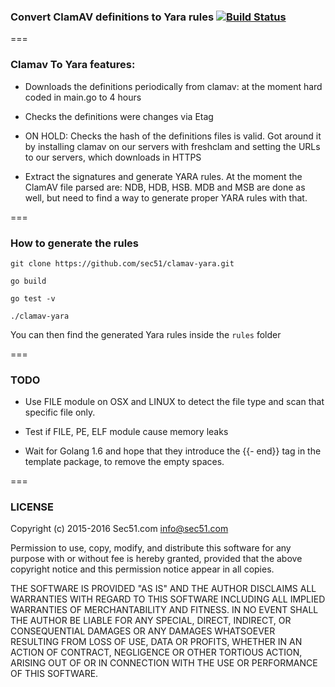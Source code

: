 ### Convert ClamAV definitions to Yara rules [![Build Status](https://travis-ci.org/sec51/clamav-yara.svg?branch=master)](https://travis-ci.org/sec51/clamav-yara)

===

### Clamav To Yara features:

* Downloads the definitions periodically from clamav: at the moment hard coded in main.go to 4 hours

* Checks the definitions were changes via Etag

* ON HOLD: Checks the hash of the definitions files is valid. Got around it by installing clamav on our servers with freshclam and setting the URLs to our servers, which downloads in HTTPS

* Extract the signatures and generate YARA rules. At the moment the ClamAV file parsed are: NDB, HDB, HSB. MDB and MSB are done as well, but need to find a way to generate proper YARA rules with that.

===

### How to generate the rules

```
git clone https://github.com/sec51/clamav-yara.git

go build

go test -v

./clamav-yara
```

You can then find the generated Yara rules inside the `rules` folder

===

### TODO

* Use FILE module on OSX and LINUX to detect the file type and scan that specific file only.

* Test if FILE, PE, ELF module cause memory leaks

* Wait for Golang 1.6 and hope that they introduce the {{- end}} tag in the template package, to remove the empty spaces.

===

### LICENSE

Copyright (c) 2015-2016 Sec51.com <info@sec51.com>

Permission to use, copy, modify, and distribute this software for any
purpose with or without fee is hereby granted, provided that the above
copyright notice and this permission notice appear in all copies.

THE SOFTWARE IS PROVIDED "AS IS" AND THE AUTHOR DISCLAIMS ALL WARRANTIES
WITH REGARD TO THIS SOFTWARE INCLUDING ALL IMPLIED WARRANTIES OF
MERCHANTABILITY AND FITNESS. IN NO EVENT SHALL THE AUTHOR BE LIABLE FOR
ANY SPECIAL, DIRECT, INDIRECT, OR CONSEQUENTIAL DAMAGES OR ANY DAMAGES
WHATSOEVER RESULTING FROM LOSS OF USE, DATA OR PROFITS, WHETHER IN AN
ACTION OF CONTRACT, NEGLIGENCE OR OTHER TORTIOUS ACTION, ARISING OUT OF
OR IN CONNECTION WITH THE USE OR PERFORMANCE OF THIS SOFTWARE.